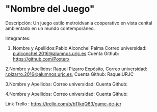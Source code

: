 # "Nombre del Juego"
Descripción:
Un juego estilo metroidvania cooperativo en vista cenital ambientado en un mundo contemporáneo. 

Integrantes:
1. Nombre y Apellidos:Pablo Alconchel Palma
   Correo universidad: p.alconchel.2016@alumnos.urjc.es
   Cuenta Github: https://github.com/Poxterx
   
2.Nombre y Apellidos: Raquel Pizarro Expósito,
   Correo universidad: r.pizarro.2016@alumnos.urjc.es,
   Cuenta Github: RaquelURJC
   
3.Nombre y Apellidos:
   Correo universidad:
   Cuenta Github:
   
4.Nombre y Apellidos:
   Correo universidad:
   Cuenta Github:

Link Trello : https://trello.com/b/bTIkqQ83/game-de-jer
